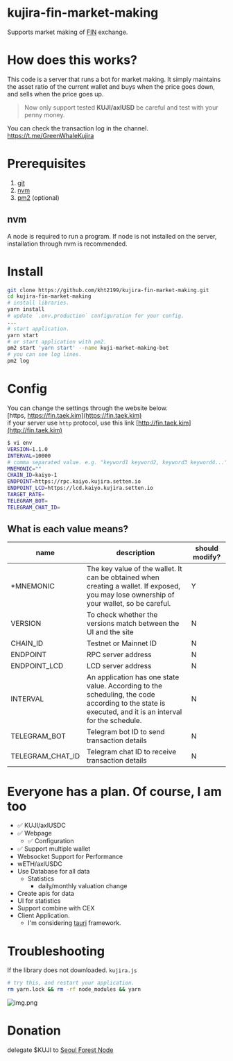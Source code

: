 # kujira-fin-market-making
Supports market making of [FIN](https://fin.kujira.app/) exchange.

# How does this works?
This code is a server that runs a bot for market making. 
It simply maintains the asset ratio of the current wallet and buys when the price goes down,
and sells when the price goes up.  

> Now only support tested **KUJI/axlUSD** be careful and test with your penny money. 

You can check the transaction log in the channel.
https://t.me/GreenWhaleKujira

# Prerequisites
1. [git](https://git-scm.com/downloads)
2. [nvm](https://github.com/nvm-sh/nvm#installing-and-updating)
3. [pm2](https://www.npmjs.com/package/pm2) (optional)

## nvm
A node is required to run a program. 
If node is not installed on the server, installation through nvm is recommended.

# Install
```bash
git clone https://github.com/kht2199/kujira-fin-market-making.git
cd kujira-fin-market-making
# install libraries.
yarn install
# update `.env.production` configuration for your config.
...
# start application.
yarn start
# or start application with pm2.
pm2 start 'yarn start' --name kuji-market-making-bot
# you can see log lines.
pm2 log
```

# Config
You can change the settings through the website below.   
[https, https://fin.taek.kim](https://fin.taek.kim)  
if your server use `http` protocol, use this link [http://fin.taek.kim](http://fin.taek.kim)
```bash
$ vi env
VERSION=1.1.0
INTERVAL=10000
# comma separated value. e.g. "keyword1 keyword2, keyword3 keyword4..."
MNEMONIC=""
CHAIN_ID=kaiyo-1
ENDPOINT=https://rpc.kaiyo.kujira.setten.io
ENDPOINT_LCD=https://lcd.kaiyo.kujira.setten.io
TARGET_RATE=
TELEGRAM_BOT=
TELEGRAM_CHAT_ID=
```

## What is each value means?
| name              | description                                                                                                                                             | should modify? |
|-------------------|---------------------------------------------------------------------------------------------------------------------------------------------------------|----------------|
| *MNEMONIC         | The key value of the wallet. It can be obtained when creating a wallet. If exposed, you may lose ownership of your wallet, so be careful.               | Y              |
| VERSION           | To check whether the versions match between the UI and the site                                                                                         | N              |
| CHAIN_ID          | Testnet or Mainnet ID                                                                                                                                   | N              |
| ENDPOINT          | RPC server address                                                                                                                                      | N              |
| ENDPOINT_LCD      | LCD server address                                                                                                                                      | N              |
| INTERVAL          | An application has one state value. According to the scheduling, the code according to the state is executed, and it is an interval for the schedule.   | N              |
| TELEGRAM_BOT      | Telegram bot ID to send transaction details                                                                                                             | N              |
| TELEGRAM_CHAT_ID  | Telegram chat ID to receive transaction details                                                                                                         | N              |

# Everyone has a plan. Of course, I am too
- ✅ KUJI/axlUSDC
- ✅ Webpage
  - ✅ Configuration
- ✅ Support multiple wallet
- Websocket Support for Performance
- wETH/axlUSDC
- Use Database for all data
  - Statistics
    - daily/monthly valuation change
- Create apis for data
- UI for statistics
- Support combine with CEX
- Client Application. 
  - I'm considering [tauri](https://tauri.app/) framework.

# Troubleshooting
If the library does not downloaded. `kujira.js`
```bash
# try this, and restart your application.
rm yarn.lock && rm -rf node_modules && yarn
```
![img.png](https://cdn.discordapp.com/attachments/1001151256863191071/1001416928721641593/Screenshot_2022-07-26_at_5.12.21_PM.png)


# Donation
delegate $KUJI to [Seoul Forest Node](https://blue.kujira.app/stake/kujiravaloper1ewcnz9w06u0xpqh9varg87rwnu4hy763uuxz6t)  
